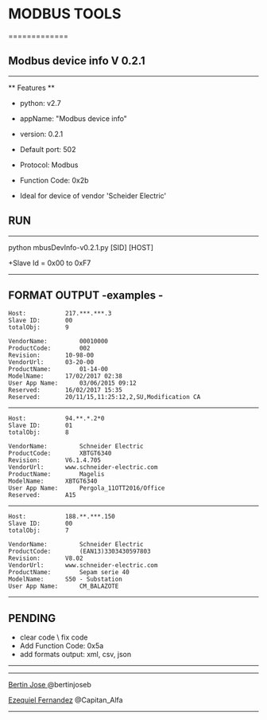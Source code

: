 # MODBUS TOOLS
=============

## Modbus device info V 0.2.1
---------------------------
** Features **
+ python: 		v2.7 
+ appName:   		"Modbus device info"
+ version: 		0.2.1
+ Default port: 	502
+ Protocol: 		Modbus
+ Function Code: 	0x2b

+ Ideal for device of vendor 'Scheider Electric'

## RUN
***
  python mbusDevInfo-v0.2.1.py [SID] [HOST] 

  +Slave Id = 0x00 to 0xF7
***
## FORMAT OUTPUT -examples -

	Host: 			217.***.***.3
	Slave ID: 		00
	totalObj: 		9

	VendorName: 		00010000
	ProductCode: 		002
	Revision: 		10-98-00
	VendorUrl: 		03-20-00
	ProductName: 		01-14-00
	ModelName: 		17/02/2017 02:38
	User App Name: 		03/06/2015 09:12 
	Reserved: 		16/02/2017 15:35 
	Reserved: 		20/11/15,11:25:12,2,SU,Modification CA

********************************************************************
	Host: 			94.**.*.2*0
	Slave ID: 		01
	totalObj: 		8

	VendorName: 		Schneider Electric
	ProductCode: 		XBTGT6340
	Revision: 		V6.1.4.705
	VendorUrl: 		www.schneider-electric.com
	ProductName: 		Magelis
	ModelName: 		XBTGT6340
	User App Name: 		Pergola_11OTT2016/Office
	Reserved: 		A15

********************************************************************
	Host: 			188.**.***.150
	Slave ID: 		00
	totalObj: 		7

	VendorName: 		Schneider Electric
	ProductCode: 		(EAN13)3303430597803
	Revision: 		V8.02
	VendorUrl: 		www.schneider-electric.com
	ProductName: 		Sepam serie 40
	ModelName: 		S50 - Substation
	User App Name: 		CM_BALAZOTE 

********************************************************************

## PENDING 
+ clear code \ fix code
+ Add Function Code: 0x5a
+ add formats output: xml, csv, json

---------------------------------------------
***
[Bertin Jose ](https://twitter.com/bertinjoseb)
 @bertinjoseb

[Ezequiel Fernandez](https://twitter.com/Capitan_Alfa)
 @Capitan_Alfa
***
